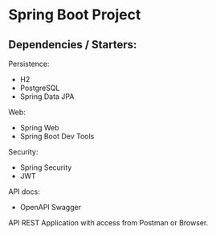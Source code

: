# Spring Boot Project

## Dependencies / Starters:

Persistence:
* H2
* PostgreSQL
* Spring Data JPA

Web:
* Spring Web
* Spring Boot Dev Tools

Security:
* Spring Security
* JWT

API docs:

* OpenAPI Swagger


API REST Application with access from Postman or Browser.
